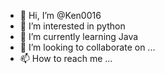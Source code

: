 - 👋 Hi, I’m @Ken0016
- 👀 I’m interested in python
- 🌱 I’m currently learning Java
- 💞️ I’m looking to collaborate on ...
- 📫 How to reach me ...

<!---
Ken0016/Ken0016 is a ✨ special ✨ repository because its `README.md` (this file) appears on your GitHub profile.
You can click the Preview link to take a look at your changes.
--->
